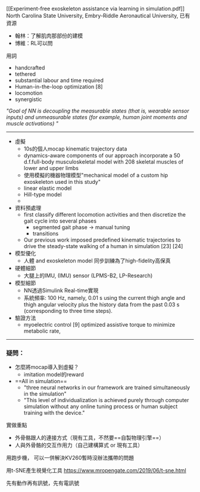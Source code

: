 [[Experiment-free exoskeleton assistance via learning in simulation.pdf]]
North Carolina State University, Embry-Riddle Aeronautical University,
已有資源
- 翰林：了解肌肉那部份的建模
- 博維：RL可以問

用詞
- handcrafted
- tethered
- substantial labour and time required 
- Human-in-the-loop optimization [8]
- locomotion
- synergistic

*"Goal of NN is decoupling the measurable states (that is, wearable sensor inputs) and unmeasurable states (for example, human joint moments and muscle activations) "*

---
- 虛擬
	- 10s的個人mocap kinematic trajectory data
	- dynamics-aware components of our approach incorporate a 50 d.f.full-body musculoskeletal model with 208 skeletal muscles of lower and upper limbs
	- 使用模擬的機器物理模型"mechanical model of a custom hip exoskeleton used in this study"
	- linear elastic model
	- Hill-type model
	- 
- 資料預處理
	- first classify different locomotion activities and then discretize the gait cycle into several phases
		- segmented gait phase -> manual tuning
		 - transitions
	 - Our previous work imposed predefined kinematic trajectories to drive the steady-state walking of a human in simulation [23]  [24]
- 模型優化
	- 人體 and exoskeleton model 同步訓練為了high-fidelity高保真
- 硬體細節
	- 大腿上的IMU, (IMU) sensor (LPMS-B2, LP-Research)
- 模型細節
	- NN透過Simulink Real-time實現
	- 系統頻率: 100 Hz, namely, 0.01 s using the current thigh angle and thigh angular velocity plus the history data from the past 0.03 s (corresponding to three time steps).
- 驗證方法
	- myoelectric control [9] optimized assistive torque to minimize metabolic rate,

---
### 疑問：
- 怎麼將mocap導入到虛擬？
	- imitation model的reward
- ==All in simulation==
	- "three neural networks in our framework are trained simultaneously in the simulation"
	- "This level of individualization is achieved purely through computer simulation without any online tuning process or human subject training with the device."

實做重點
- 外骨骼跟人的連接方式（現有工具，不然要==自製物理引擎==）
- 人與外骨骼的交互作用力（自己建構算式 or 現有工具）

用跑步機，
可以一併解決KV260暫時沒辦法攜帶的問題

用t-SNE產生視覺化工具
https://www.mropengate.com/2019/06/t-sne.html

先有動作再有訊號，先有電訊號